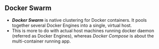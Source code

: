 ## Docker Swarm

* ***Docker Swarm*** is native clustering for Docker containers. It pools together several Docker Engines into a single, virtual host.
* This is more to do with actual host machines running docker daemon (referred as Docker Engines), whereas *Docker Compose* is about the multi-container running app.
